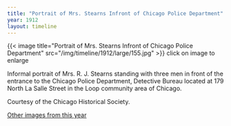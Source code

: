 ```yaml
---
title: "Portrait of Mrs. Stearns Infront of Chicago Police Department"
year: 1912
layout: timeline
---
```


{{< image title="Portrait of Mrs. Stearns Infront of Chicago Police Department" src="/img/timeline/1912/large/155.jpg" >}}
click on image to enlarge

Informal portrait of Mrs. R. J. Stearns standing with three men in front of the entrance to the Chicago Police Department, Detective Bureau located at 179 North La Salle Street in the Loop community area of Chicago. 

Courtesy of the Chicago Historical Society. 

[Other images from this year](/historical/timeline/1912)